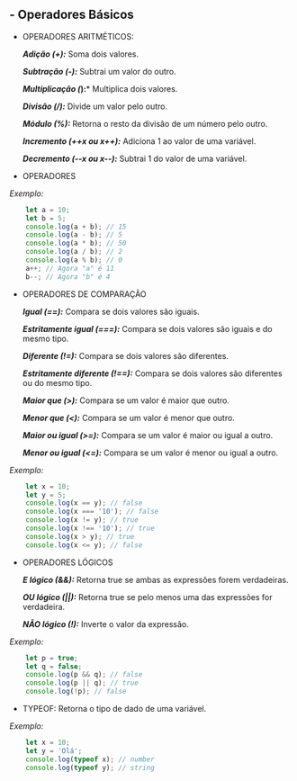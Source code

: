 ## - Operadores Básicos
- OPERADORES ARITMÉTICOS:

    ***Adição (+):*** Soma dois valores.

    ***Subtração (-):*** Subtrai um valor do outro.

    ***Multiplicação (*):*** Multiplica dois valores.

    ***Divisão (/):*** Divide um   valor pelo outro.

    ***Módulo (%):*** Retorna o resto da divisão de um número pelo outro.

    ***Incremento (++x ou x++):***
    Adiciona 1 ao valor de uma variável.

    ***Decremento (--x ou x--):*** Subtrai 1 do valor de uma variável.

- OPERADORES

*Exemplo:*

``````javascript
    let a = 10;
    let b = 5;
    console.log(a + b); // 15
    console.log(a - b); // 5
    console.log(a * b); // 50
    console.log(a / b); // 2
    console.log(a % b); // 0
    a++; // Agora "a" é 11
    b--; // Agora "b" é 4
``````
- OPERADORES DE COMPARAÇÃO

    ***Igual (==):*** Compara se dois valores são iguais.

    ***Estritamente igual (===):*** Compara se dois valores são iguais e do mesmo tipo.

    ***Diferente (!=):*** Compara se dois valores são diferentes.

    ***Estritamente diferente (!==):*** Compara se dois valores são diferentes ou do mesmo tipo.

    ***Maior que (>):*** Compara se um valor é maior que outro.

    ***Menor que (<):*** Compara se um valor é menor que outro.

    ***Maior ou igual (>=):*** Compara se um valor é maior ou igual a outro.

    ***Menor ou igual (<=):*** Compara se um valor é menor ou igual a outro.

*Exemplo:*

``````javascript
    let x = 10;
    let y = 5;
    console.log(x == y); // false
    console.log(x === '10'); // false
    console.log(x != y); // true
    console.log(x !== '10'); // true
    console.log(x > y); // true
    console.log(x <= y); // false

``````
- OPERADORES LÓGICOS

    ***E lógico (&&):*** Retorna true se ambas as expressões forem verdadeiras.

    ***OU lógico (||):*** Retorna true se pelo menos uma das expressões for verdadeira.

    ***NÃO lógico (!):*** Inverte o valor da expressão.

*Exemplo:*

``````javascript
    let p = true;
    let q = false;
    console.log(p && q); // false
    console.log(p || q); // true
    console.log(!p); // false

``````
- TYPEOF: Retorna o tipo de dado de uma variável.

*Exemplo:*
``````javascript
    let x = 10;
    let y = 'Olá';
    console.log(typeof x); // number
    console.log(typeof y); // string
``````
